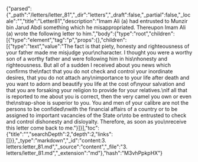 {"parsed":{"_path":"/letters/letter_81","_dir":"letters","_draft":false,"_partial":false,"_locale":"","title":"Letter81","description":"Imam Ali (a) had entrusted to Munzir bin Jarud Abdi something which he misappropriated. Thereupon Imam Ali (a) wrote the following letter to him.","body":{"type":"root","children":[{"type":"element","tag":"p","props":{},"children":[{"type":"text","value":"The fact is that piety, honesty and righteousness of your father made me misjudge your\ncharacter. I thought you were a worthy son of a worthy father and were following him in his\nhonesty and righteousness. But all of a sudden I received about you news which confirms the\nfact that you do not check and control your inordinate desires, that you do not attach any\nimportance to your life after death and you want to adorn and beautify you life at the cost of\nyour salvation and that you are forsaking your religion to provide for your relatives.\nIf all that is reported to me about you is correct, then the very camel you own or even the\nstrap-shoe is superior to you. You and men of your calibre are not the persons to be confided\nwith the financial affairs of a country or to be assigned to important vacancies of the State or\nto be entrusted to check and control dishonesty and disloyalty. Therefore, as soon as you\nreceive this letter come back to me."}]}],"toc":{"title":"","searchDepth":2,"depth":2,"links":[]}},"_type":"markdown","_id":"content:3. letters:letter_81.md","_source":"content","_file":"3. letters/letter_81.md","_extension":"md"},"hash":"M3vhPpkpHX"}